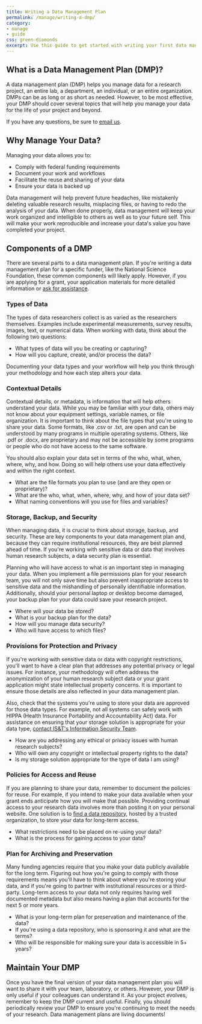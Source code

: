 ```yaml
---
title: Writing a Data Management Plan 
permalink: /manage/writing-a-dmp/
category: 
- manage
- guide 
css: green-diamonds
excerpt: Use this guide to get started with writing your first data management plan 
---
```


## What is a Data Management Plan (DMP)? 

A data management plan (DMP) helps you manage data for a research project, an entire lab, a department, an individual, or an entire organization. DMPs can be as long or as short as needed. However, to be most effective, your DMP should cover several topics that will help you manage your data for the life of your project and beyond. 

If you have any questions, be sure to [email us](mailto:data@bu.edu).

## Why Manage Your Data?

Managing your data allows you to:

+ Comply with federal funding requirements 
+ Document your work and workflows
+ Facilitate the reuse and sharing of your data 
+ Ensure your data is backed up

Data management will help prevent future headaches, like mistakenly deleting valuable research results, misplacing files, or having to redo the analysis of your data. When done properly, data management will keep your work organized and intelligible to others as well as to your future self. This will make your work reproducible and increase your data's value you have completed your project. 

## Components of a DMP

There are several parts to a data management plan. If you're writing a data management plan for a specific funder, like the National Science Foundation, these common components will likely apply. However, if you are applying for a grant, your application materials for more detailed information or [ask for assistance](mailto:data@bu.edu). 

### Types of Data 

The types of data researchers collect is as varied as the researchers themselves. Examples include experimental measurements, survey results, images, text, or numerical data. When working with data, think about the following two questions:

+ What types of data will you be creating or capturing? 
+ How will you capture, create, and/or process the data?

Documenting your data types and your workflow will help you think through your methodology and how each step alters your data. 

### Contextual Details 

Contextual details, or metadata, is information that will help others understand your data. While you may be familiar with your data, others may not know about your equipment settings, variable names, or file organization. It is important to think about the file types that you're using to share your data. Some formats, like .csv or .txt, are open and can be understood by many programs in multiple operating systems. Others, like .pdf or .docx, are proprietary and may not be accessible by some programs or people who do not have access to the same software.

You should also explain your data set in terms of the who, what, when, where, why, and how. Doing so will help others use your data effectively and within the right context. 

+ What are the file formats you plan to use (and are they open or proprietary)?
+ What are the who, what, when, where, why, and how of your data set? 
+ What naming conventions will you use for files and variables? 

### Storage, Backup, and Security 

When managing data, it is crucial to think about storage, backup, and security. These are key components to your data management plan and, because they can require institutional resources, they are best planned ahead of time. If you're working with sensitive data or data that involves human research subjects, a data security plan is essential.

Planning who will have access to what is an important step in managing your data. When you implement a file permissions plan for your research team, you will not only save time but also prevent inappropriate access to sensitive data and the mishandling of personally identifiable information. Additionally, should your personal laptop or desktop become damaged, your backup plan for your data could save your research project.

+ Where will your data be stored? 
+ What is your backup plan for the data?
+ How will you manage data security?
+ Who will have access to which files? 

### Provisions for Protection and Privacy

If you're working with sensitive data or data with copyright restrictions, you'll want to have a clear plan that addresses any potential privacy or legal issues. For instance, your methodology will often address the anonymization of your human research subject data or your grant application might state intellectual property concerns. It is important to ensure those details are also reflected in your data management plan. 

Also, check that the systems you're using to store your data are approved for those data types. For example, not all systems can safely work with HIPPA (Health Insurance Portability and Accountability Act) data. For assistance on ensuring that your storage solution is appropriate for your data type, [contact IS&T's Information Security Team](buinfosec@bu.edu). 

+ How are you addressing any ethical or privacy issues with human research subjects? 
+ Who will own any copyright or intellectual property rights to the data?
+ Is my storage solution appropriate for the type of data I am using? 

### Policies for Access and Reuse 

If you are planning to share your data, remember to document the policies for reuse. For example, if you intend to make your data available when your grant ends anticipate how you will make that possible. Providing continual access to your research data involves more than posting it on your personal website. One solution is to [find a data repository]({{site.baseurl}}/share/selecting-a-data-repository), hosted by a trusted organization, to store your data for long-term access. 

+ What restrictions need to be placed on re-using your data?
+ What is the process for gaining access to your data?

### Plan for Archiving and Preservation 

Many funding agencies require that you make your data publicly available for the long term. Figuring out how you're going to comply with those requirements means you'll have to think about where you're storing your data, and if you're going to partner with institutional resources or a third-party. Long-term access to your data not only requires having well documented metadata but also means having a plan that accounts for the next 5 or more years. 

+ What is your long-term plan for preservation and maintenance of the data? 
+ If you're using a data repository, who is sponsoring it and what are the terms?
+ Who will be responsible for making sure your data is accessible in 5+ years?

## Maintain Your DMP

Once you have the final version of your data management plan you will want to share it with your team, laboratory, or others. However, your DMP is only useful if your colleagues can understand it. As your project evolves, remember to keep the DMP current and useful. Finally, you should periodically review your DMP to ensure you're continuing to meet the needs of your research. Data management plans are living documents! 
